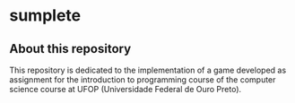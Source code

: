 # sumplete
## About this repository
This repository is dedicated to the implementation of a game developed as assignment for the introduction to programming course of the computer science course at UFOP (Universidade Federal de Ouro Preto).
